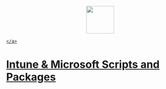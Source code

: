 <p align="center">
    <a href="https://www.instagram.com/bitsolve247/" alt="Florian Salzmann | scloud"></a>
            <img src="https://drive.google.com/file/d/152ESOJSqopOVNRocqfPWkFqQGJPvixMn/view?usp=sharing" height="75" /></a>
</p>
<p align="center">
    <a href="https://www.linkedin.com/in/solomon-amao-126431131/">
      
    </a>
  
</p>



# Intune & Microsoft Scripts and Packages 
